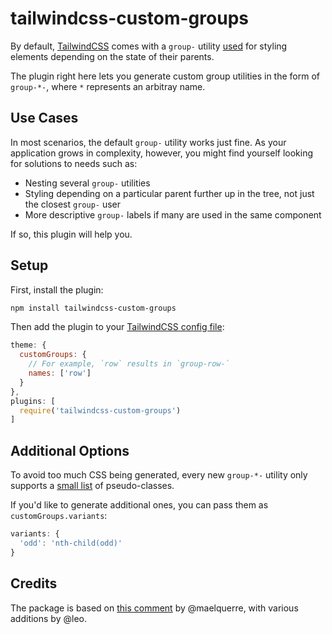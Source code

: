 # tailwindcss-custom-groups

By default, [TailwindCSS](https://tailwindcss.com/) comes with a `group-` utility [used](https://tailwindcss.com/docs/hover-focus-and-other-states) for styling elements depending on the state of their parents.

The plugin right here lets you generate custom group utilities in the form of `group-*-`, where `*` represents an arbitray name.

## Use Cases

In most scenarios, the default `group-` utility works just fine. As your application grows in complexity, however, you might find yourself looking for solutions to needs such as:

- Nesting several `group-` utilities
- Styling depending on a particular parent further up in the tree, not just the closest `group-` user
- More descriptive `group-` labels if many are used in the same component

If so, this plugin will help you.

## Setup

First, install the plugin:

```bash
npm install tailwindcss-custom-groups
```

Then add the plugin to your [TailwindCSS config file](https://tailwindcss.com/docs/configuration):

```javascript
theme: {
  customGroups: {
    // For example, `row` results in `group-row-`
    names: ['row']
  }
},
plugins: [
  require('tailwindcss-custom-groups')
]
```

## Additional Options

To avoid too much CSS being generated, every new `group-*-` utility only supports a [small list](https://github.com/leo/tailwindcss-custom-groups/blob/734ba18083d9b6f08e57ba58d1ab4ca353915a98/index.js#L5-L10) of pseudo-classes.

If you'd like to generate additional ones, you can pass them as `customGroups.variants`:

```javascript
variants: {
  'odd': 'nth-child(odd)'
}
```

## Credits

The package is based on [this comment](https://github.com/tailwindlabs/tailwindcss/issues/1192#issuecomment-1069149920) by @maelquerre, with various additions by @leo.
